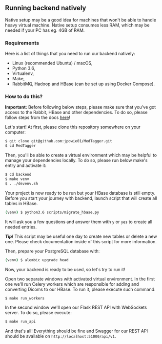 Running backend natively
------------------------

Native setup may be a good idea for machines that won't be able to handle heavy virtual machine. Native setup consumes
less RAM, which may be needed if your PC has eg. 4GB of RAM.

### Requirements

Here is a list of things that you need to run our backend natively:
 - Linux (recommended Ubuntu) / macOS,
 - Python 3.6,
 - Virtualenv,
 - Make,
 - RabbitMQ, Hadoop and HBase (can be set up using Docker Compose).

### How to do this?

**Important:** Before following below steps, please make sure that you've got access to the Rabbit, HBase and other
dependencies. To do so, please follow steps from the docs [here](docs/dependencies_via_docker_compose.md)!

Let's start! At first, please clone this repository somewhere on your computer:

```bash
$ git clone git@github.com:jpowie01/MedTagger.git
$ cd MedTagger
```

Then, you'll be able to create a virtual environment which may be helpful to manage your dependencies locally. To do so,
please run below make's entry and activate it:

```bash
$ cd backend
$ make venv
$ . ./devenv.sh
```

Your project is now ready to be run but your HBase database is still empty. Before you start your journey with backend,
launch script that will create all tables in HBase.

```bash
(venv) $ python3.6 scripts/migrate_hbase.py
```

It will ask you a few questions and answer them with `y` or `yes` to create all needed entries.

**_Tip!_** This script may be useful one day to create new tables or delete a new one. Please check documentation
inside of this script for more information.

Then, prepare your PostgreSQL database with:

```bash
(venv) $ alembic upgrade head
```

Now, your backend is ready to be used, so let's try to run it!

Open two separate windows with activated virtual environment. In the first one we'll run Celery workers which are
responsible for adding and converting Dicoms to our HBase. To run it, please execute such command:

```bash
$ make run_workers
```

In the second window we'll open our Flask REST API with WebSockets server. To do so, please execute:

```bash
$ make run_api
```

And that's all! Everything should be fine and Swagger for our REST API should be available on
`http://localhost:51000/api/v1`.
